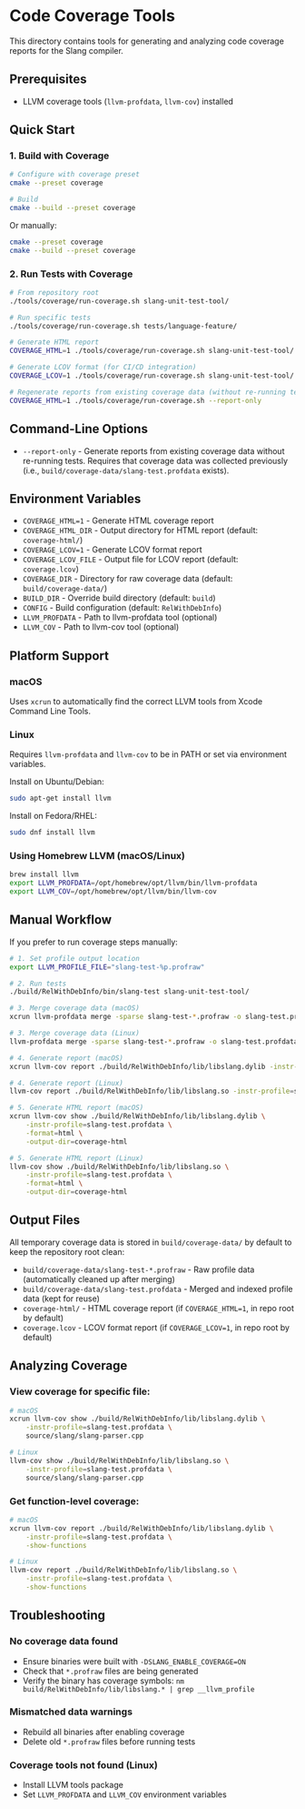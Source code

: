 # Code Coverage Tools

This directory contains tools for generating and analyzing code coverage reports for the Slang compiler.

## Prerequisites

- LLVM coverage tools (`llvm-profdata`, `llvm-cov`) installed

## Quick Start

### 1. Build with Coverage

```bash
# Configure with coverage preset
cmake --preset coverage

# Build
cmake --build --preset coverage
```

Or manually:

```bash
cmake --preset coverage
cmake --build --preset coverage
```

### 2. Run Tests with Coverage

```bash
# From repository root
./tools/coverage/run-coverage.sh slang-unit-test-tool/

# Run specific tests
./tools/coverage/run-coverage.sh tests/language-feature/

# Generate HTML report
COVERAGE_HTML=1 ./tools/coverage/run-coverage.sh slang-unit-test-tool/

# Generate LCOV format (for CI/CD integration)
COVERAGE_LCOV=1 ./tools/coverage/run-coverage.sh slang-unit-test-tool/

# Regenerate reports from existing coverage data (without re-running tests)
COVERAGE_HTML=1 ./tools/coverage/run-coverage.sh --report-only
```

## Command-Line Options

- `--report-only` - Generate reports from existing coverage data without re-running tests. Requires that coverage data was collected previously (i.e., `build/coverage-data/slang-test.profdata` exists).

## Environment Variables

- `COVERAGE_HTML=1` - Generate HTML coverage report
- `COVERAGE_HTML_DIR` - Output directory for HTML report (default: `coverage-html/`)
- `COVERAGE_LCOV=1` - Generate LCOV format report
- `COVERAGE_LCOV_FILE` - Output file for LCOV report (default: `coverage.lcov`)
- `COVERAGE_DIR` - Directory for raw coverage data (default: `build/coverage-data/`)
- `BUILD_DIR` - Override build directory (default: `build`)
- `CONFIG` - Build configuration (default: `RelWithDebInfo`)
- `LLVM_PROFDATA` - Path to llvm-profdata tool (optional)
- `LLVM_COV` - Path to llvm-cov tool (optional)

## Platform Support

### macOS
Uses `xcrun` to automatically find the correct LLVM tools from Xcode Command Line Tools.

### Linux
Requires `llvm-profdata` and `llvm-cov` to be in PATH or set via environment variables.

Install on Ubuntu/Debian:
```bash
sudo apt-get install llvm
```

Install on Fedora/RHEL:
```bash
sudo dnf install llvm
```

### Using Homebrew LLVM (macOS/Linux)
```bash
brew install llvm
export LLVM_PROFDATA=/opt/homebrew/opt/llvm/bin/llvm-profdata
export LLVM_COV=/opt/homebrew/opt/llvm/bin/llvm-cov
```

## Manual Workflow

If you prefer to run coverage steps manually:

```bash
# 1. Set profile output location
export LLVM_PROFILE_FILE="slang-test-%p.profraw"

# 2. Run tests
./build/RelWithDebInfo/bin/slang-test slang-unit-test-tool/

# 3. Merge coverage data (macOS)
xcrun llvm-profdata merge -sparse slang-test-*.profraw -o slang-test.profdata

# 3. Merge coverage data (Linux)
llvm-profdata merge -sparse slang-test-*.profraw -o slang-test.profdata

# 4. Generate report (macOS)
xcrun llvm-cov report ./build/RelWithDebInfo/lib/libslang.dylib -instr-profile=slang-test.profdata

# 4. Generate report (Linux)
llvm-cov report ./build/RelWithDebInfo/lib/libslang.so -instr-profile=slang-test.profdata

# 5. Generate HTML report (macOS)
xcrun llvm-cov show ./build/RelWithDebInfo/lib/libslang.dylib \
    -instr-profile=slang-test.profdata \
    -format=html \
    -output-dir=coverage-html

# 5. Generate HTML report (Linux)
llvm-cov show ./build/RelWithDebInfo/lib/libslang.so \
    -instr-profile=slang-test.profdata \
    -format=html \
    -output-dir=coverage-html
```

## Output Files

All temporary coverage data is stored in `build/coverage-data/` by default to keep the repository root clean:

- `build/coverage-data/slang-test-*.profraw` - Raw profile data (automatically cleaned up after merging)
- `build/coverage-data/slang-test.profdata` - Merged and indexed profile data (kept for reuse)
- `coverage-html/` - HTML coverage report (if `COVERAGE_HTML=1`, in repo root by default)
- `coverage.lcov` - LCOV format report (if `COVERAGE_LCOV=1`, in repo root by default)

## Analyzing Coverage

### View coverage for specific file:
```bash
# macOS
xcrun llvm-cov show ./build/RelWithDebInfo/lib/libslang.dylib \
    -instr-profile=slang-test.profdata \
    source/slang/slang-parser.cpp

# Linux
llvm-cov show ./build/RelWithDebInfo/lib/libslang.so \
    -instr-profile=slang-test.profdata \
    source/slang/slang-parser.cpp
```

### Get function-level coverage:
```bash
# macOS
xcrun llvm-cov report ./build/RelWithDebInfo/lib/libslang.dylib \
    -instr-profile=slang-test.profdata \
    -show-functions

# Linux
llvm-cov report ./build/RelWithDebInfo/lib/libslang.so \
    -instr-profile=slang-test.profdata \
    -show-functions
```

## Troubleshooting

### No coverage data found
- Ensure binaries were built with `-DSLANG_ENABLE_COVERAGE=ON`
- Check that `*.profraw` files are being generated
- Verify the binary has coverage symbols: `nm build/RelWithDebInfo/lib/libslang.* | grep __llvm_profile`

### Mismatched data warnings
- Rebuild all binaries after enabling coverage
- Delete old `*.profraw` files before running tests

### Coverage tools not found (Linux)
- Install LLVM tools package
- Set `LLVM_PROFDATA` and `LLVM_COV` environment variables
